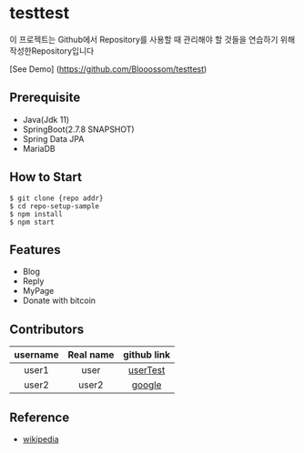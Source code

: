 # testtest


이 프로젝트는 Github에서 Repository를 사용할 때 관리해야 할 것들을 연습하기 위해 작성한Repository입니다

[See Demo] (https://github.com/Blooossom/testtest)

## Prerequisite

- Java(Jdk 11)
- SpringBoot(2.7.8 SNAPSHOT)
- Spring Data JPA
- MariaDB


## How to Start

``` shell
$ git clone {repo addr}
$ cd repo-setup-sample
$ npm install
$ npm start
```

## Features

- Blog
- Reply
- MyPage
- Donate with bitcoin

## Contributors
|username|Real name|github link|
|:--:|:--:|:--:|
|user1|user|[userTest](https://github.com/Blooossom/testtest)|
|user2|user2|[google](google.com)|




## Reference

- [wikipedia](https://www.wikipedia.org/)


